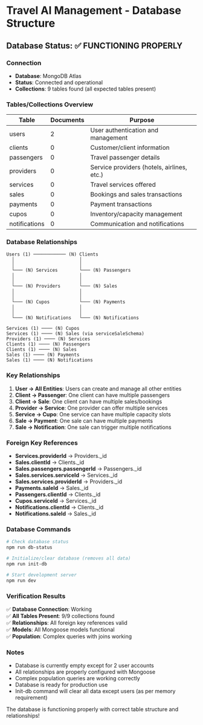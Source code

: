 # Travel AI Management - Database Structure

## Database Status: ✅ FUNCTIONING PROPERLY

### Connection
- **Database**: MongoDB Atlas
- **Status**: Connected and operational
- **Collections**: 9 tables found (all expected tables present)

### Tables/Collections Overview

| Table | Documents | Purpose |
|-------|-----------|---------|
| users | 2 | User authentication and management |
| clients | 0 | Customer/client information |
| passengers | 0 | Travel passenger details |
| providers | 0 | Service providers (hotels, airlines, etc.) |
| services | 0 | Travel services offered |
| sales | 0 | Bookings and sales transactions |
| payments | 0 | Payment transactions |
| cupos | 0 | Inventory/capacity management |
| notifications | 0 | Communication and notifications |

### Database Relationships

```
Users (1) ──────────── (N) Clients
  │                        │
  │                        │
  └─── (N) Services        └─── (N) Passengers
  │                        │
  │                        │
  └─── (N) Providers       └─── (N) Sales
  │                        │
  │                        │
  └─── (N) Cupos           └─── (N) Payments
  │                        │
  │                        │
  └─── (N) Notifications   └─── (N) Notifications

Services (1) ──── (N) Cupos
Services (1) ──── (N) Sales (via serviceSaleSchema)
Providers (1) ──── (N) Services
Clients (1) ──── (N) Passengers
Clients (1) ──── (N) Sales
Sales (1) ──── (N) Payments
Sales (1) ──── (N) Notifications
```

### Key Relationships

1. **User → All Entities**: Users can create and manage all other entities
2. **Client → Passenger**: One client can have multiple passengers
3. **Client → Sale**: One client can have multiple sales/bookings
4. **Provider → Service**: One provider can offer multiple services
5. **Service → Cupo**: One service can have multiple capacity slots
6. **Sale → Payment**: One sale can have multiple payments
7. **Sale → Notification**: One sale can trigger multiple notifications

### Foreign Key References

- **Services.providerId** → Providers._id
- **Sales.clientId** → Clients._id
- **Sales.passengers.passengerId** → Passengers._id
- **Sales.services.serviceId** → Services._id
- **Sales.services.providerId** → Providers._id
- **Payments.saleId** → Sales._id
- **Passengers.clientId** → Clients._id
- **Cupos.serviceId** → Services._id
- **Notifications.clientId** → Clients._id
- **Notifications.saleId** → Sales._id

### Database Commands

```bash
# Check database status
npm run db-status

# Initialize/clear database (removes all data)
npm run init-db

# Start development server
npm run dev
```

### Verification Results

✅ **Database Connection**: Working  
✅ **All Tables Present**: 9/9 collections found  
✅ **Relationships**: All foreign key references valid  
✅ **Models**: All Mongoose models functional  
✅ **Population**: Complex queries with joins working  

### Notes

- Database is currently empty except for 2 user accounts
- All relationships are properly configured with Mongoose
- Complex population queries are working correctly
- Database is ready for production use
- Init-db command will clear all data except users (as per memory requirement)

The database is functioning properly with correct table structure and relationships!